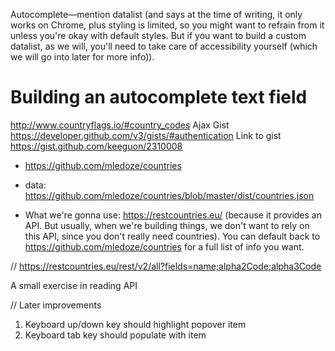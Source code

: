 Autocomplete—mention datalist (and says at the time of writing, it only works on Chrome, plus styling is limited, so you might want to refrain from it unless you're okay with default styles. But if you want to build a custom datalist, as we will, you'll need to take care of accessibility yourself (which we will go into later for more info)).


# Building an autocomplete text field

http://www.countryflags.io/#country_codes Ajax Gist https://developer.github.com/v3/gists/#authentication Link to gist https://gist.github.com/keeguon/2310008

- https://github.com/mledoze/countries
- data: https://github.com/mledoze/countries/blob/master/dist/countries.json

- What we're gonna use: https://restcountries.eu/ (because it provides an API. But usually, when we're building things, we don't want to rely on this API, since you don't really need countries). You can default back to https://github.com/mledoze/countries for a full list of info you want.

// https://restcountries.eu/rest/v2/all?fields=name;alpha2Code;alpha3Code

A small exercise in reading API


// Later improvements

1. Keyboard up/down key should highlight popover item
2. Keyboard tab key should populate with item
